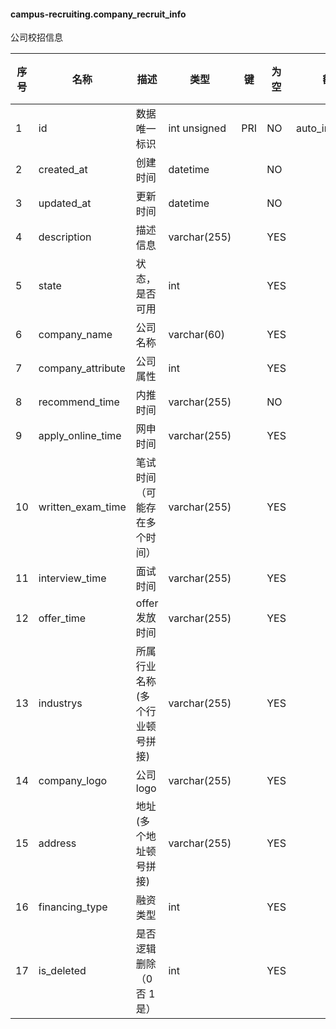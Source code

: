 #### campus-recruiting.company_recruit_info 
公司校招信息

| 序号 | 名称 | 描述 | 类型 | 键 | 为空 | 额外 | 默认值 |
| ---- | ---- | ---- | ---- | ---- | ---- | ---- | ---- |
| 1 | id | 数据唯一标识 | int unsigned | PRI | NO | auto_increment |  |
| 2 | created_at | 创建时间 | datetime |  | NO |  |  |
| 3 | updated_at | 更新时间 | datetime |  | NO |  |  |
| 4 | description | 描述信息 | varchar(255) |  | YES |  |  |
| 5 | state | 状态，是否可用 | int |  | YES |  |  |
| 6 | company_name | 公司名称 | varchar(60) |  | YES |  |  |
| 7 | company_attribute | 公司属性 | int |  | YES |  |  |
| 8 | recommend_time | 内推时间 | varchar(255) |  | NO |  |  |
| 9 | apply_online_time | 网申时间 | varchar(255) |  | YES |  |  |
| 10 | written_exam_time | 笔试时间（可能存在多个时间） | varchar(255) |  | YES |  |  |
| 11 | interview_time | 面试时间 | varchar(255) |  | YES |  |  |
| 12 | offer_time | offer发放时间 | varchar(255) |  | YES |  |  |
| 13 | industrys | 所属行业名称(多个行业顿号拼接) | varchar(255) |  | YES |  |  |
| 14 | company_logo | 公司logo | varchar(255) |  | YES |  |  |
| 15 | address | 地址(多个地址顿号拼接) | varchar(255) |  | YES |  |  |
| 16 | financing_type | 融资类型 | int |  | YES |  |  |
| 17 | is_deleted | 是否逻辑删除（0 否 1是） | int |  | YES |  | 0 |
